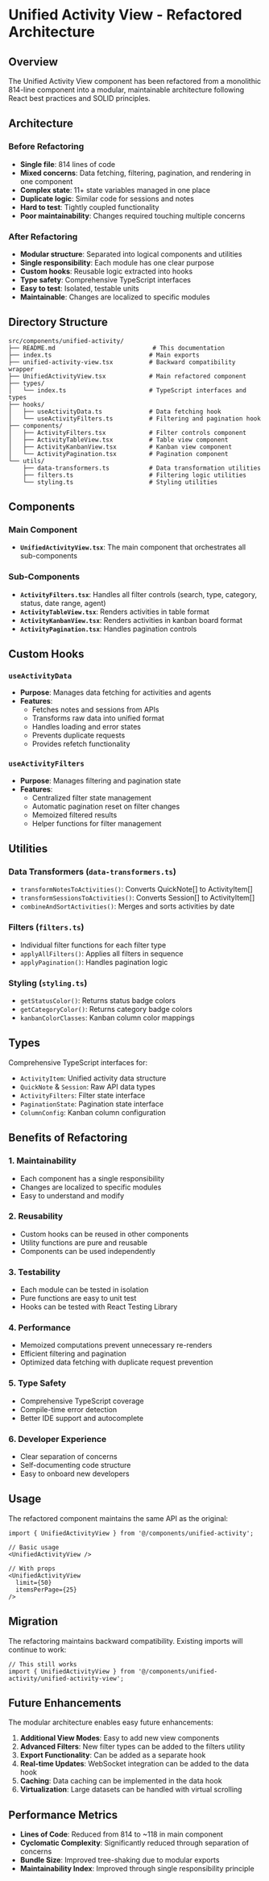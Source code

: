 # Unified Activity View - Refactored Architecture

## Overview

The Unified Activity View component has been refactored from a monolithic 814-line component into a modular, maintainable architecture following React best practices and SOLID principles.

## Architecture

### Before Refactoring

- **Single file**: 814 lines of code
- **Mixed concerns**: Data fetching, filtering, pagination, and rendering in one component
- **Complex state**: 11+ state variables managed in one place
- **Duplicate logic**: Similar code for sessions and notes
- **Hard to test**: Tightly coupled functionality
- **Poor maintainability**: Changes required touching multiple concerns

### After Refactoring

- **Modular structure**: Separated into logical components and utilities
- **Single responsibility**: Each module has one clear purpose
- **Custom hooks**: Reusable logic extracted into hooks
- **Type safety**: Comprehensive TypeScript interfaces
- **Easy to test**: Isolated, testable units
- **Maintainable**: Changes are localized to specific modules

## Directory Structure

```
src/components/unified-activity/
├── README.md                           # This documentation
├── index.ts                           # Main exports
├── unified-activity-view.tsx          # Backward compatibility wrapper
├── UnifiedActivityView.tsx            # Main refactored component
├── types/
│   └── index.ts                       # TypeScript interfaces and types
├── hooks/
│   ├── useActivityData.ts             # Data fetching hook
│   └── useActivityFilters.ts          # Filtering and pagination hook
├── components/
│   ├── ActivityFilters.tsx            # Filter controls component
│   ├── ActivityTableView.tsx          # Table view component
│   ├── ActivityKanbanView.tsx         # Kanban view component
│   └── ActivityPagination.tsx         # Pagination component
└── utils/
    ├── data-transformers.ts           # Data transformation utilities
    ├── filters.ts                     # Filtering logic utilities
    └── styling.ts                     # Styling utilities
```

## Components

### Main Component

- **`UnifiedActivityView.tsx`**: The main component that orchestrates all sub-components

### Sub-Components

- **`ActivityFilters.tsx`**: Handles all filter controls (search, type, category, status, date range, agent)
- **`ActivityTableView.tsx`**: Renders activities in table format
- **`ActivityKanbanView.tsx`**: Renders activities in kanban board format
- **`ActivityPagination.tsx`**: Handles pagination controls

## Custom Hooks

### `useActivityData`

- **Purpose**: Manages data fetching for activities and agents
- **Features**:
  - Fetches notes and sessions from APIs
  - Transforms raw data into unified format
  - Handles loading and error states
  - Prevents duplicate requests
  - Provides refetch functionality

### `useActivityFilters`

- **Purpose**: Manages filtering and pagination state
- **Features**:
  - Centralized filter state management
  - Automatic pagination reset on filter changes
  - Memoized filtered results
  - Helper functions for filter management

## Utilities

### Data Transformers (`data-transformers.ts`)

- `transformNotesToActivities()`: Converts QuickNote[] to ActivityItem[]
- `transformSessionsToActivities()`: Converts Session[] to ActivityItem[]
- `combineAndSortActivities()`: Merges and sorts activities by date

### Filters (`filters.ts`)

- Individual filter functions for each filter type
- `applyAllFilters()`: Applies all filters in sequence
- `applyPagination()`: Handles pagination logic

### Styling (`styling.ts`)

- `getStatusColor()`: Returns status badge colors
- `getCategoryColor()`: Returns category badge colors
- `kanbanColorClasses`: Kanban column color mappings

## Types

Comprehensive TypeScript interfaces for:

- `ActivityItem`: Unified activity data structure
- `QuickNote` & `Session`: Raw API data types
- `ActivityFilters`: Filter state interface
- `PaginationState`: Pagination state interface
- `ColumnConfig`: Kanban column configuration

## Benefits of Refactoring

### 1. **Maintainability**

- Each component has a single responsibility
- Changes are localized to specific modules
- Easy to understand and modify

### 2. **Reusability**

- Custom hooks can be reused in other components
- Utility functions are pure and reusable
- Components can be used independently

### 3. **Testability**

- Each module can be tested in isolation
- Pure functions are easy to unit test
- Hooks can be tested with React Testing Library

### 4. **Performance**

- Memoized computations prevent unnecessary re-renders
- Efficient filtering and pagination
- Optimized data fetching with duplicate request prevention

### 5. **Type Safety**

- Comprehensive TypeScript coverage
- Compile-time error detection
- Better IDE support and autocomplete

### 6. **Developer Experience**

- Clear separation of concerns
- Self-documenting code structure
- Easy to onboard new developers

## Usage

The refactored component maintains the same API as the original:

```tsx
import { UnifiedActivityView } from '@/components/unified-activity';

// Basic usage
<UnifiedActivityView />

// With props
<UnifiedActivityView
  limit={50}
  itemsPerPage={25}
/>
```

## Migration

The refactoring maintains backward compatibility. Existing imports will continue to work:

```tsx
// This still works
import { UnifiedActivityView } from '@/components/unified-activity/unified-activity-view';
```

## Future Enhancements

The modular architecture enables easy future enhancements:

1. **Additional View Modes**: Easy to add new view components
2. **Advanced Filters**: New filter types can be added to the filters utility
3. **Export Functionality**: Can be added as a separate hook
4. **Real-time Updates**: WebSocket integration can be added to the data hook
5. **Caching**: Data caching can be implemented in the data hook
6. **Virtualization**: Large datasets can be handled with virtual scrolling

## Performance Metrics

- **Lines of Code**: Reduced from 814 to ~118 in main component
- **Cyclomatic Complexity**: Significantly reduced through separation of concerns
- **Bundle Size**: Improved tree-shaking due to modular exports
- **Maintainability Index**: Improved through single responsibility principle
